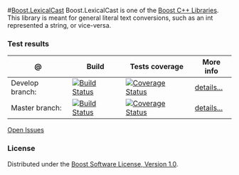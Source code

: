 #[Boost.LexicalCast](http://boost.org/libs/lexical_cast)
Boost.LexicalCast is one of the [Boost C++ Libraries](http://github.com/boostorg). This library is meant for general literal text conversions, such as an int represented a string, or vice-versa.

### Test results

@               | Build         | Tests coverage | More info
----------------|-------------- | -------------- |-----------
Develop branch: | [![Build Status](https://travis-ci.org/apolukhin/lexical_cast.svg?branch=develop)](https://travis-ci.org/apolukhin/lexical_cast)  | [![Coverage Status](https://coveralls.io/repos/apolukhin/lexical_cast/badge.png?branch=develop)](https://coveralls.io/r/apolukhin/lexical_cast?branch=develop) | [details...](http://www.boost.org/development/tests/develop/developer/lexical_cast.html)
Master branch:  | [![Build Status](https://travis-ci.org/apolukhin/lexical_cast.svg?branch=master)](https://travis-ci.org/apolukhin/lexical_cast)  | [![Coverage Status](https://coveralls.io/repos/apolukhin/lexical_cast/badge.png?branch=master)](https://coveralls.io/r/apolukhin/lexical_cast?branch=master) | [details...](http://www.boost.org/development/tests/master/developer/lexical_cast.html)


[Open Issues](https://svn.boost.org/trac/boost/query?status=!closed&component=lexical_cast)

### License

Distributed under the [Boost Software License, Version 1.0](http://boost.org/LICENSE_1_0.txt).
